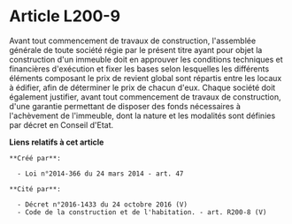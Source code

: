 # Article L200-9

Avant tout commencement de travaux de construction, l'assemblée générale de toute société régie par le présent titre ayant
pour objet la construction d'un immeuble doit en approuver les conditions techniques et financières d'exécution et fixer les
bases selon lesquelles les différents éléments composant le prix de revient global sont répartis entre les locaux à édifier,
afin de déterminer le prix de chacun d'eux. Chaque société doit également justifier, avant tout commencement de travaux de
construction, d'une garantie permettant de disposer des fonds nécessaires à l'achèvement de l'immeuble, dont la nature et les
modalités sont définies par décret en Conseil d'Etat.

**Liens relatifs à cet article**

	**Créé par**:

	  - Loi n°2014-366 du 24 mars 2014 - art. 47

	**Cité par**:

	  - Décret n°2016-1433 du 24 octobre 2016 (V)
	  - Code de la construction et de l'habitation. - art. R200-8 (V)
